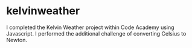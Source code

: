 # kelvinweather

I completed the Kelvin Weather project within Code Academy using Javascript. I performed the additional challenge of converting Celsius to Newton.
